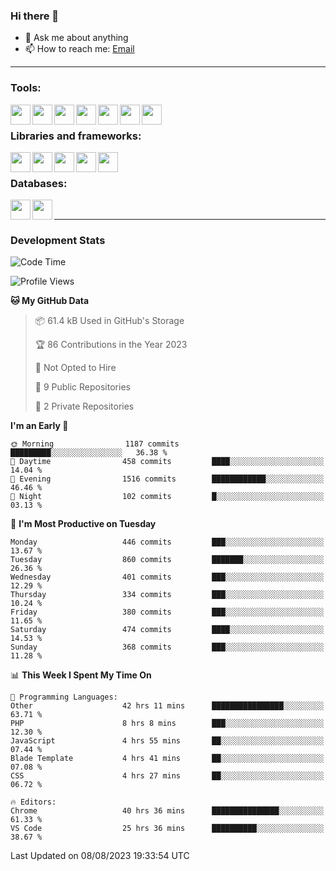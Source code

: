 ### Hi there 👋

- 💬 Ask me about anything
- 📫 How to reach me: [Email]

---

### Tools:
<img align='left' height="32" width="32" src="https://cdn.jsdelivr.net/npm/simple-icons@4.8.0/icons/phpstorm.svg" />
<img align='left' height="32" width="32" src="https://cdn.jsdelivr.net/npm/simple-icons@4.8.0/icons/webstorm.svg" />
<img align='left' height="32" width="32" src="https://cdn.jsdelivr.net/npm/simple-icons@4.8.0/icons/visualstudiocode.svg" />
<img align='left' height="32" width="32" src="https://cdn.jsdelivr.net/npm/simple-icons@4.8.0/icons/sublimetext.svg" />
<img align='left' height="32" width="32" src="https://cdn.jsdelivr.net/npm/simple-icons@4.8.0/icons/laragon.svg" />
<img align='left' height="32" width="32" src="https://cdn.jsdelivr.net/npm/simple-icons@4.8.0/icons/docker.svg" />
<img align='left' height="32" width="32" src="https://cdn.jsdelivr.net/npm/simple-icons@4.8.0/icons/amazonaws.svg" />
<br>

### Libraries and frameworks:
<img align='left' height="32" width="32" src="https://cdn.jsdelivr.net/npm/simple-icons@4.8.0/icons/laravel.svg" />
<img align='left' height="32" width="32" src="https://cdn.jsdelivr.net/npm/simple-icons@4.8.0/icons/vue-dot-js.svg" />
<img align='left' height="32" width="32" src="https://cdn.jsdelivr.net/npm/simple-icons@4.8.0/icons/jquery.svg" />
<img align='left' height="32" width="32" src="https://cdn.jsdelivr.net/npm/simple-icons@4.8.0/icons/sass.svg" />
<img align='left' height="32" width="32" src="https://cdn.jsdelivr.net/npm/simple-icons@4.8.0/icons/tailwindcss.svg" />
<br>

### Databases:
<img align='left' height="32" width="32" src="https://cdn.jsdelivr.net/npm/simple-icons@4.8.0/icons/mysql.svg" />
<img align='left' height="32" width="32" src="https://cdn.jsdelivr.net/npm/simple-icons@4.8.0/icons/microsoftsqlserver.svg" />
<br>

---
### Development Stats
<!--START_SECTION:waka-->
![Code Time](http://img.shields.io/badge/Code%20Time-2%2C204%20hrs%2019%20mins-blue)

![Profile Views](http://img.shields.io/badge/Profile%20Views-0-blue)

**🐱 My GitHub Data** 

> 📦 61.4 kB Used in GitHub's Storage 
 > 
> 🏆 86 Contributions in the Year 2023
 > 
> 🚫 Not Opted to Hire
 > 
> 📜 9 Public Repositories 
 > 
> 🔑 2 Private Repositories 
 > 
**I'm an Early 🐤** 

```text
🌞 Morning                1187 commits        █████████░░░░░░░░░░░░░░░░   36.38 % 
🌆 Daytime                458 commits         ████░░░░░░░░░░░░░░░░░░░░░   14.04 % 
🌃 Evening                1516 commits        ████████████░░░░░░░░░░░░░   46.46 % 
🌙 Night                  102 commits         █░░░░░░░░░░░░░░░░░░░░░░░░   03.13 % 
```
📅 **I'm Most Productive on Tuesday** 

```text
Monday                   446 commits         ███░░░░░░░░░░░░░░░░░░░░░░   13.67 % 
Tuesday                  860 commits         ███████░░░░░░░░░░░░░░░░░░   26.36 % 
Wednesday                401 commits         ███░░░░░░░░░░░░░░░░░░░░░░   12.29 % 
Thursday                 334 commits         ███░░░░░░░░░░░░░░░░░░░░░░   10.24 % 
Friday                   380 commits         ███░░░░░░░░░░░░░░░░░░░░░░   11.65 % 
Saturday                 474 commits         ████░░░░░░░░░░░░░░░░░░░░░   14.53 % 
Sunday                   368 commits         ███░░░░░░░░░░░░░░░░░░░░░░   11.28 % 
```


📊 **This Week I Spent My Time On** 

```text
💬 Programming Languages: 
Other                    42 hrs 11 mins      ████████████████░░░░░░░░░   63.71 % 
PHP                      8 hrs 8 mins        ███░░░░░░░░░░░░░░░░░░░░░░   12.30 % 
JavaScript               4 hrs 55 mins       ██░░░░░░░░░░░░░░░░░░░░░░░   07.44 % 
Blade Template           4 hrs 41 mins       ██░░░░░░░░░░░░░░░░░░░░░░░   07.08 % 
CSS                      4 hrs 27 mins       ██░░░░░░░░░░░░░░░░░░░░░░░   06.72 % 

🔥 Editors: 
Chrome                   40 hrs 36 mins      ███████████████░░░░░░░░░░   61.33 % 
VS Code                  25 hrs 36 mins      ██████████░░░░░░░░░░░░░░░   38.67 % 
```


 Last Updated on 08/08/2023 19:33:54 UTC
<!--END_SECTION:waka-->

[huyviet]: https://huyviet.vn/
[EMAIl]: https://mail.google.com/mail/u/0/?fs=1&tf=cm&source=mailto&to=huynguyenviet0110@gmail.com
